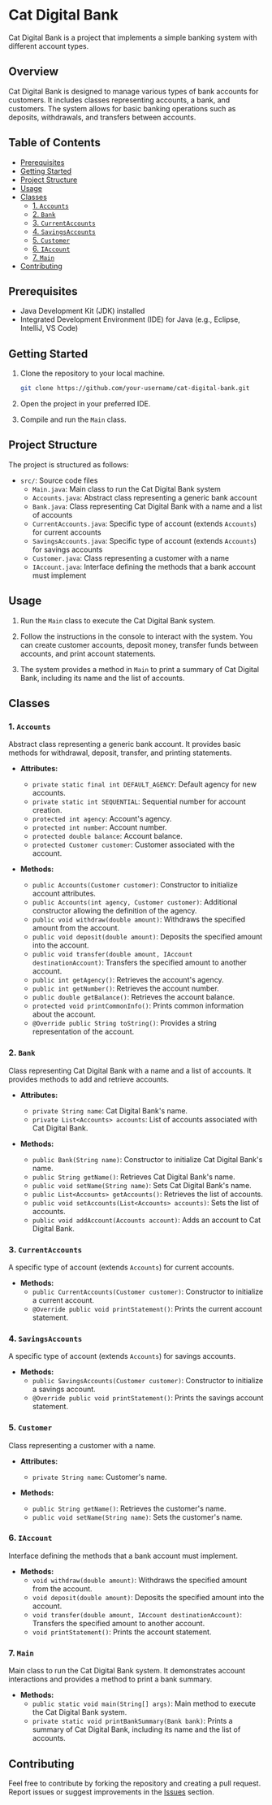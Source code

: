 # Cat Digital Bank

Cat Digital Bank is a project that implements a simple banking system with different account types.

## Overview

Cat Digital Bank is designed to manage various types of bank accounts for customers. It includes classes representing accounts, a bank, and customers. The system allows for basic banking operations such as deposits, withdrawals, and transfers between accounts.

## Table of Contents

- [Prerequisites](#prerequisites)
- [Getting Started](#getting-started)
- [Project Structure](#project-structure)
- [Usage](#usage)
- [Classes](#classes)
  - [1. `Accounts`](#1-accounts)
  - [2. `Bank`](#2-bank)
  - [3. `CurrentAccounts`](#3-currentaccounts)
  - [4. `SavingsAccounts`](#4-savingsaccounts)
  - [5. `Customer`](#5-customer)
  - [6. `IAccount`](#6-iaccount)
  - [7. `Main`](#7-main)
- [Contributing](#contributing)

## Prerequisites

- Java Development Kit (JDK) installed
- Integrated Development Environment (IDE) for Java (e.g., Eclipse, IntelliJ, VS Code)

## Getting Started

1. Clone the repository to your local machine.

   ```bash
   git clone https://github.com/your-username/cat-digital-bank.git
   ```

2. Open the project in your preferred IDE.

3. Compile and run the `Main` class.

## Project Structure

The project is structured as follows:

- `src/`: Source code files
  - `Main.java`: Main class to run the Cat Digital Bank system
  - `Accounts.java`: Abstract class representing a generic bank account
  - `Bank.java`: Class representing Cat Digital Bank with a name and a list of accounts
  - `CurrentAccounts.java`: Specific type of account (extends `Accounts`) for current accounts
  - `SavingsAccounts.java`: Specific type of account (extends `Accounts`) for savings accounts
  - `Customer.java`: Class representing a customer with a name
  - `IAccount.java`: Interface defining the methods that a bank account must implement

## Usage

1. Run the `Main` class to execute the Cat Digital Bank system.

2. Follow the instructions in the console to interact with the system. You can create customer accounts, deposit money, transfer funds between accounts, and print account statements.

3. The system provides a method in `Main` to print a summary of Cat Digital Bank, including its name and the list of accounts.

## Classes

### 1. `Accounts`

Abstract class representing a generic bank account. It provides basic methods for withdrawal, deposit, transfer, and printing statements.

- **Attributes:**
  - `private static final int DEFAULT_AGENCY`: Default agency for new accounts.
  - `private static int SEQUENTIAL`: Sequential number for account creation.
  - `protected int agency`: Account's agency.
  - `protected int number`: Account number.
  - `protected double balance`: Account balance.
  - `protected Customer customer`: Customer associated with the account.

- **Methods:**
  - `public Accounts(Customer customer)`: Constructor to initialize account attributes.
  - `public Accounts(int agency, Customer customer)`: Additional constructor allowing the definition of the agency.
  - `public void withdraw(double amount)`: Withdraws the specified amount from the account.
  - `public void deposit(double amount)`: Deposits the specified amount into the account.
  - `public void transfer(double amount, IAccount destinationAccount)`: Transfers the specified amount to another account.
  - `public int getAgency()`: Retrieves the account's agency.
  - `public int getNumber()`: Retrieves the account number.
  - `public double getBalance()`: Retrieves the account balance.
  - `protected void printCommonInfo()`: Prints common information about the account.
  - `@Override public String toString()`: Provides a string representation of the account.

### 2. `Bank`

Class representing Cat Digital Bank with a name and a list of accounts. It provides methods to add and retrieve accounts.

- **Attributes:**
  - `private String name`: Cat Digital Bank's name.
  - `private List<Accounts> accounts`: List of accounts associated with Cat Digital Bank.

- **Methods:**
  - `public Bank(String name)`: Constructor to initialize Cat Digital Bank's name.
  - `public String getName()`: Retrieves Cat Digital Bank's name.
  - `public void setName(String name)`: Sets Cat Digital Bank's name.
  - `public List<Accounts> getAccounts()`: Retrieves the list of accounts.
  - `public void setAccounts(List<Accounts> accounts)`: Sets the list of accounts.
  - `public void addAccount(Accounts account)`: Adds an account to Cat Digital Bank.

### 3. `CurrentAccounts`

A specific type of account (extends `Accounts`) for current accounts.

- **Methods:**
  - `public CurrentAccounts(Customer customer)`: Constructor to initialize a current account.
  - `@Override public void printStatement()`: Prints the current account statement.

### 4. `SavingsAccounts`

A specific type of account (extends `Accounts`) for savings accounts.

- **Methods:**
  - `public SavingsAccounts(Customer customer)`: Constructor to initialize a savings account.
  - `@Override public void printStatement()`: Prints the savings account statement.

### 5. `Customer`

Class representing a customer with a name.

- **Attributes:**
  - `private String name`: Customer's name.

- **Methods:**
  - `public String getName()`: Retrieves the customer's name.
  - `public void setName(String name)`: Sets the customer's name.

### 6. `IAccount`

Interface defining the methods that a bank account must implement.

- **Methods:**
  - `void withdraw(double amount)`: Withdraws the specified amount from the account.
  - `void deposit(double amount)`: Deposits the specified amount into the account.
  - `void transfer(double amount, IAccount destinationAccount)`: Transfers the specified amount to another account.
  - `void printStatement()`: Prints the account statement.

### 7. `Main`

Main class to run the Cat Digital Bank system. It demonstrates account interactions and provides a method to print a bank summary.

- **Methods:**
  - `public static void main(String[] args)`: Main method to execute the Cat Digital Bank system.
  - `private static void printBankSummary(Bank bank)`: Prints a summary of Cat Digital Bank, including its name and the list of accounts.

## Contributing

Feel free to contribute by forking the repository and creating a pull request. Report issues or suggest improvements in the [Issues](https://github.com/marcuscarvalhodev/java_projects/tree/main/CatDigitalBank) section.
